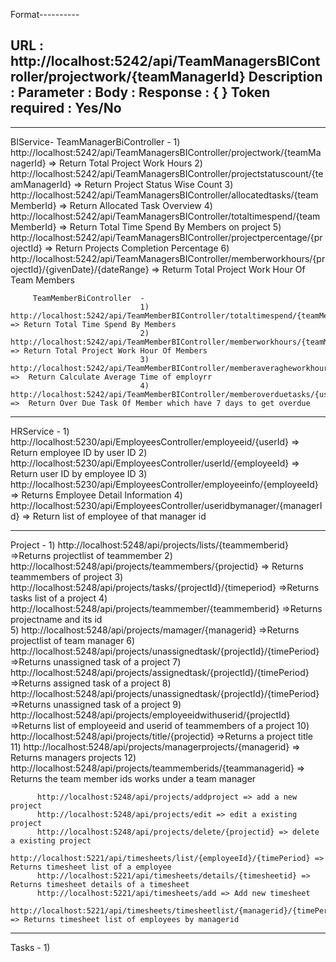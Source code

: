 Format----------

URL            : http://localhost:5242/api/TeamManagersBIController/projectwork/{teamManagerId}
Description    :
Parameter      :
Body           :
Response       : {
                 }
Token required : Yes/No
-------------------------------------------------------------------------------------------------------------------------------------------



--------------------------------------------------------------------------------------------------------------------------------------------


BIService- 
         TeamManagerBiController -
                                  1) http://localhost:5242/api/TeamManagersBIController/projectwork/{teamManagerId} => Return Total Project Work Hours
                                  2) http://localhost:5242/api/TeamManagersBIController/projectstatuscount/{teamManagerId} => Return Project Status Wise Count
                                  3) http://localhost:5242/api/TeamManagersBIController/allocatedtasks/{teamMemberId} => Return Allocated Task Overview
                                  4) http://localhost:5242/api/TeamManagersBIController/totaltimespend/{teamMemberId} => Return Total Time Spend By Members on project
                                  5) http://localhost:5242/api/TeamManagersBIController/projectpercentage/{projectId} => Return Projects Completion Percentage
                                  6) http://localhost:5242/api/TeamManagersBIController/memberworkhours/{projectId}/{givenDate}/{dateRange} => Returm Total Project Work Hour Of Team Members


         TeamMemberBiController  -
                                 1) http://localhost:5242/api/TeamMemberBIController/totaltimespend/{teamMemberId} => Return Total Time Spend By Members 
                                 2) http://localhost:5242/api/TeamMemberBIController/memberworkhours/{teamMemberId}/{givenDate}/{dateRange} => Return Total Project Work Hour Of Members
                                 3) http://localhost:5242/api/TeamMemberBIController/memberaveragheworkhours/{userId} =>  Return Calculate Average Time of employrr
                                 4) http://localhost:5242/api/TeamMemberBIController/memberoverduetasks/{userId} =>  Return Over Due Task Of Member which have 7 days to get overdue
 
--------------------------------------------------------------------------------------------------------------------------------------------
          
HRService  - 
            1) http://localhost:5230/api/EmployeesController/employeeid/{userId} => Return employee ID by user ID
            2) http://localhost:5230/api/EmployeesController/userId/{employeeId} => Return user ID by employee ID
            3) http://localhost:5230/api/EmployeesController/employeeinfo/{employeeId} => Returns Employee Detail Information
            4) http://localhost:5230/api/EmployeesController/useridbymanager/{managerId} =>   Return list of employee of that manager id 

--------------------------------------------------------------------------------------------------------------------------------------------

Project  -
           1) http://localhost:5248/api/projects/lists/{teammemberid} =>Returns projectlist of teammember
           2) http://localhost:5248/api/projects/teammembers/{projectid} => Returns teammembers of project
           3) http://localhost:5248/api/projects/tasks/{projectId}/{timeperiod} =>Returns tasks list of a project
           4) http://localhost:5248/api/projects/teammember/{teammemberid} =>Returns projectname and its id  
           5) http://localhost:5248/api/projects/mamager/{managerid} =>Returns projectlist of team manager
           6) http://localhost:5248/api/projects/unassignedtask/{projectId}/{timePeriod} =>Returns unassigned task of a project
           7) http://localhost:5248/api/projects/assignedtask/{projectId}/{timePeriod} =>Returns assigned task of a project
           8) http://localhost:5248/api/projects/unassignedtask/{projectId}/{timePeriod} =>Returns unassigned task of a project
           9) http://localhost:5248/api/projects/employeeidwithuserid/{projectId} =>Returns list of employeeid and userid of teammembers of a project
          10) http://localhost:5248/api/projects/title/{projectid} =>Returns a project title
          11) http://localhost:5248/api/projects/managerprojects/{managerid} => Returns managers projects 
          12) http://localhost:5248/api/projects/teammemberids/{teammanagerid} => Returns the team member ids works under a team manager

          http://localhost:5248/api/projects/addproject => add a new project
          http://localhost:5248/api/projects/edit => edit a existing project
          http://localhost:5248/api/projects/delete/{projectid} => delete a existing project
          http://localhost:5221/api/timesheets/list/{employeeId}/{timePeriod} => Returns timesheet list of a employee
          http://localhost:5221/api/timesheets/details/{timesheetid} => Returns timesheet details of a timesheet
          http://localhost:5221/api/timesheets/add => Add new timesheet
          http://localhost:5221/api/timesheets/timesheetlist/{managerid}/{timePeriod} => Returns timesheet list of employees by managerid

----------------------------------------------------------------------------------------------------------------------------------------------------------

Tasks -
        1)
